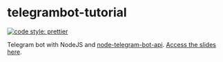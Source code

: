 # telegrambot-tutorial

[![code style: prettier](https://img.shields.io/badge/code_style-prettier-ff69b4.svg?style=flat)](https://github.com/prettier/prettier)

Telegram bot with NodeJS and [node-telegram-bot-api](https://github.com/yagop/node-telegram-bot-api). [Access the slides here](https://www.potateros.xyz/telegrambot-tutorial).
